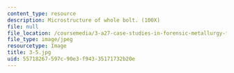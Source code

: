```yaml
---
content_type: resource
description: Microstructure of whole bolt. (100X)
file: null
file_location: /coursemedia/3-a27-case-studies-in-forensic-metallurgy-fall-2007/55718267597c90e3f94335171732b20e_3-5.jpg
file_type: image/jpeg
resourcetype: Image
title: 3-5.jpg
uid: 55718267-597c-90e3-f943-35171732b20e
---
```

